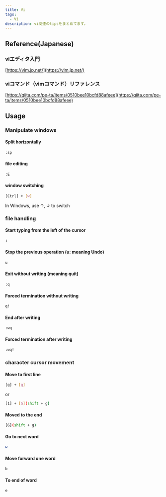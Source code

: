 ```yaml
---
title: Vi
tags:
  - Vi
description: vi関連のtipsをまとめてます。
---
```


## Reference(Japanese)

### viエディタ入門

[https://vim.jp.net/](https://vim.jp.net/)

### viコマンド（vimコマンド）リファレンス

[https://qiita.com/pe-ta/items/0510bee10bcfd88afeee](https://qiita.com/pe-ta/items/0510bee10bcfd88afeee)

## Usage

### Manipulate windows

#### Split horizontally

```bash
:sp
```

#### file editing

```bash
:E
```

#### window switching

```bash
[Ctrl] + [w]
```

In Windows, use ↑, ↓ to switch

### file handling

#### Start typing from the left of the cursor

```bash
i
```

#### Stop the previous operation (u: meaning Undo)

```bash
u
```

#### Exit without writing (meaning quit)

```bash
:q
```

#### Forced termination without writing

```bash
q!
```

#### End after writing

```bash
:wq
```

#### Forced termination after writing

```bash
:wq!
```

### character cursor movement

#### Move to first line

```bash
[g] + [g]
```

or

```bash
[1] + [G](shift + g)
```

#### Moved to the end

```bash
[G](shift + g)
```

#### Go to next word

```bash
w
```

#### Move forward one word

```bash
b
```

#### To end of word

```bash
e
```
